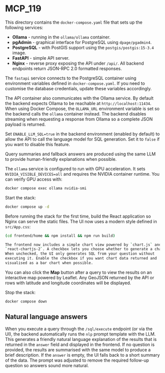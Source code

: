# MCP_119

This directory contains the `docker-compose.yaml` file that sets up the following services:

- **Ollama** - running in the `ollama/ollama` container.
- **pgAdmin** - graphical interface for PostgreSQL using `dpage/pgadmin4`.
- **PostgreSQL** - with PostGIS support using the `postgis/postgis:15-3.4` image.
- **FastAPI** - simple API server.
- **Nginx** - reverse proxy exposing the API under `/api/`.
  All backend endpoints return JSON-RPC 2.0 formatted responses.

The `fastapi` service connects to the PostgreSQL container using environment
variables defined in `docker-compose.yaml`. If you need to customise the
database credentials, update these variables accordingly.

The API container also communicates with the Ollama service. By default the
backend expects Ollama to be reachable at `http://localhost:11434`. When using
Docker Compose, the `OLLAMA_URL` environment variable is set so the backend
calls the `ollama` container instead. The backend disables streaming when
requesting a response from Ollama so a complete JSON payload is returned.

Set `ENABLE_LLM_SQL=true` in the backend environment (enabled by default) to
allow the API to call the language model for SQL generation. Set it to `false`
if you want to disable this feature.

Query summaries and fallback answers are produced using the same LLM to
provide human-friendly explanations when possible.

The `ollama` service is configured to run with GPU acceleration. It sets
`NVIDIA_VISIBLE_DEVICES=all` and requires the NVIDIA container runtime. You
can verify GPU access with:

```bash
docker compose exec ollama nvidia-smi
```

Start the stack:

```bash
docker compose up -d
```

Before running the stack for the first time, build the React application so Nginx can serve the static files. The UI now uses a modern style defined in `src/App.css`:

```bash
(cd frontend/home && npm install && npm run build)

The frontend now includes a simple chart view powered by `chart.js` and
`react-chartjs-2`. A checkbox lets you choose whether to generate a chart.
When unchecked, the UI only generates SQL from your question without
executing it. Enable the checkbox if you want chart data returned and
visualised as a bar chart when possible.
```

You can also click the **Map** button after a query to view the results on
an interactive map powered by Leaflet. Any GeoJSON returned by the API or
rows with latitude and longitude coordinates will be displayed.


Stop the stack:

```bash
docker compose down
```

## Natural language answers

When you execute a query through the `/sql/execute` endpoint (or via the UI),
the backend automatically runs the `nlp` prompt template with the LLM. This
generates a friendly natural language explanation of the results that is
returned in the `answer` field and displayed in the frontend. If no question is
provided, the results are summarised with the same model to produce a brief
description. If the `answer` is empty, the UI falls back to a short summary of
the data.
The prompt was adjusted to remove the required follow-up question so answers
sound more natural.
